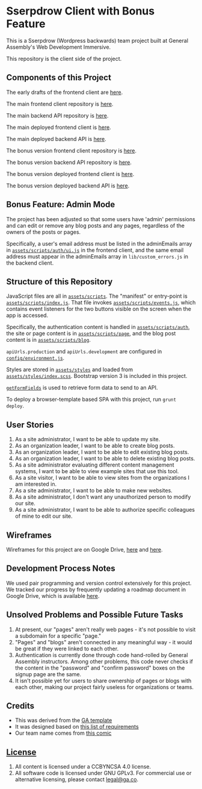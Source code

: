 # Sserpdrow Client with Bonus Feature

This is a Sserpdrow (Wordpress backwards) team project built at General
Assembly's Web Development Immersive.

This repository is the client side of the project.

## Components of this Project

The early drafts of the frontend client are [here](https://github.com/tautology-club/sserpdrow-client).

The main frontend client repository is [here](https://github.com/tautology-club/client-sserpdrow).

The main backend API repository is [here](https://github.com/tautology-club/sserpdrow-backend).

The main deployed frontend client is [here](https://tautology-club.github.io/client-sserpdrow/).

The main deployed backend API is [here](https://pacific-lake-39293.herokuapp.com/).

The bonus version frontend client repository is [here](https://github.com/sparrowr/client-sserpdrow).

The bonus version backend API repository is [here](https://github.com/sparrowr/sserpdrow-backend).

The bonus version deployed frontend client is [here](https://sparrowr.github.io/client-sserpdrow/).

The bonus version deployed backend API is [here](https://whispering-wildwood-28696.herokuapp.com/).

## Bonus Feature: Admin Mode

The project has been adjusted so that some users have 'admin' permissions and can
edit or remove any blog posts and any pages, regardless of the owners of the posts
or pages.

Specifically, a user's email address must be listed in the adminEmails array in
[`assets/scripts/auth/ui.js`](assets/scripts/auth/ui.js) in the frontend client, and the same email address must
appear in the adminEmails array in `lib/custom_errors.js` in the backend
client.

## Structure of this Repository

JavaScript files are all in [`assets/scripts`](assets/scripts). The "manifest"
or entry-point is [`assets/scripts/index.js`](assets/scripts/index.js). That
file invokes [`assets/scripts/events.js`](assets/scripts/events.js), which
contains event listeners for the two buttons visible on the screen when the app
is accessed.

Specifically, the authentication content is handled in [`assets/scripts/auth`](assets/scripts/auth), the site or page content is in [`assets/scripts/page`](assets/scripts/page), and the blog post content is in [`assets/scripts/blog`](assets/scripts/blog).

`apiUrls.production` and `apiUrls.development` are configured in
[`config/environment.js`](config/environment.js).

Styles are stored in [`assets/styles`](assets/styles) and loaded
from [`assets/styles/index.scss`](assets/styles/index.scss). Bootstrap version 3 is
included in this project.

[`getFormFields`](get-form-fields.md) is used to retrieve form data to send to an
API.

To deploy a browser-template based SPA with this project, run `grunt deploy`.

## User Stories

1. As a site administrator, I want to be able to update my site.
1. As an organization leader, I want to be able to create blog posts.
1. As an organization leader, I want to be able to edit existing blog posts.
1. As an organization leader, I want to be able to delete existing blog posts.
1. As a site administrator evaluating different content management systems, I want to be able to view example sites that use this tool.
1. As a site visitor, I want to be able to view sites from the organizations I am interested in.
1. As a site administrator, I want to be able to make new websites.
1. As a site administrator, I don't want any unauthorized person to modify our site.
1. As a site administrator, I want to be able to authorize specific colleagues of mine to edit our site.

## Wireframes

Wireframes for this project are on Google Drive, [here](https://docs.google.com/drawings/d/1irH3c3WvMMT7n3ewwcO--vp8G1NGSM4-QmJzzwNBgM0/edit?usp=sharing) and [here](https://docs.google.com/drawings/d/1B6jhJp4S-Id1aO7_GPekVSkpiycK5AZuKGsAYDWzXgM/edit?usp=sharing).

## Development Process Notes

We used pair programming and version control extensively for this project. We
tracked our progress by frequently updating a roadmap document in Google Drive,
which is available [here](https://docs.google.com/document/d/1zdjX9aileNQHbDQVtufrlsvDyM5cQxRPhey_Hl8q9ao/edit?usp=sharing).

## Unsolved Problems and Possible Future Tasks

1. At present, our "pages" aren't really web pages - it's not possible to visit a subdomain for a specific "page."
1. "Pages" and "blogs" aren't connected in any meaningful way - it would be great if they were linked to each other.
1. Authentication is currently done through code hand-rolled by General Assembly instructors. Among other problems, this code never checks if the content in the "password" and "confirm password" boxes on the signup page are the same.
1. It isn't possible yet for users to share ownership of pages or blogs with each other, making our project fairly useless for organizations or teams.

## Credits

- This was derived from the [GA template](https://git.generalassemb.ly/ga-wdi-boston/browser-template)
- It was designed based on [this list of requirements](https://git.generalassemb.ly/ga-wdi-boston/team-project/blob/master/requirements.md)
- Our team name comes from [this comic](https://xkcd.com/703/)

## [License](LICENSE)

1. All content is licensed under a CC­BY­NC­SA 4.0 license.
1. All software code is licensed under GNU GPLv3. For commercial use or
    alternative licensing, please contact legal@ga.co.
